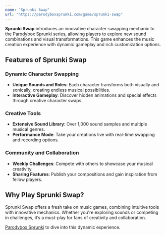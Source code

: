 ```yaml
---
name: "Sprunki Swap"
url: "https://parodyboxsprunki.com/game/sprunki-swap"
---
```


**Sprunki Swap** introduces an innovative character-swapping mechanic to the Parodybox Sprunki series, allowing players to explore new sound combinations and visual transformations. This game enhances the music creation experience with dynamic gameplay and rich customization options.

## Features of Sprunki Swap

### **Dynamic Character Swapping**
- **Unique Sounds and Roles**: Each character transforms both visually and sonically, creating endless musical possibilities.
- **Interactive Gameplay**: Discover hidden animations and special effects through creative character swaps.

### **Creative Tools**
- **Extensive Sound Library**: Over 1,000 sound samples and multiple musical genres.
- **Performance Mode**: Take your creations live with real-time swapping and recording options.

### **Community and Collaboration**
- **Weekly Challenges**: Compete with others to showcase your musical creativity.
- **Sharing Features**: Publish your compositions and gain inspiration from fellow players.

## Why Play Sprunki Swap?

Sprunki Swap offers a fresh take on music games, combining intuitive tools with innovative mechanics. Whether you're exploring sounds or competing in challenges, it’s a must-play for fans of creativity and collaboration.

[Parodybox Sprunki](https://parodyboxsprunki.com/game/sprunki-swap) to dive into this dynamic experience.

